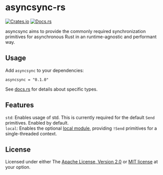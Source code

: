 # asyncsync-rs

[![Crates.io](https://img.shields.io/crates/v/asyncsync)](https://crates.io/crates/asyncsync)
[![Docs.rs](https://img.shields.io/docsrs/asyncsync/latest)](https://docs.rs/asyncsync)

asyncsync aims to provide the commonly required synchronization primitives for asynchronous Rust in an runtime-agnostic and performant way.

## Usage

Add `asyncsync` to your dependencies:

```
asyncsync = "0.1.0"
```

See [docs.rs](https://docs.rs/asyncsync) for details about specific types.

## Features

`std`: Enables usage of std. This is currently required for the default `Send` primitives. Enabled by default.  
`local`: Enables the optional [local module](https://docs.rs/asyncsync/latest/asyncsync/local), providing `!Send` primitives for a single-threaded context.

## License

Licensed under either The [Apache License, Version 2.0](https://github.com/MrGunflame/asyncsync-rs/blob/master/LICENSE-APACHE) or [MIT license](https://github.com/MrGunflame/asyncsync-rs/blob/master/LICENSE-MIT) at your option.

